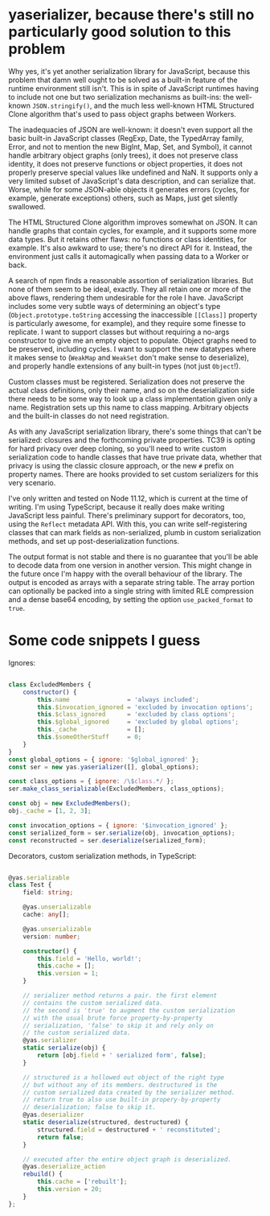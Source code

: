 # yaserializer, because there's still no particularly good solution to this problem

Why yes, it's yet another serialization library for JavaScript, because this problem that damn well ought to be solved as a built-in feature of the runtime environment still isn't. This is in spite of JavaScript runtimes having to include not one but two serialization mechanisms as built-ins: the well-known `JSON.stringify()`, and the much less well-known HTML Structured Clone algorithm that's used to pass object graphs between Workers.

The inadequacies of JSON are well-known: it doesn't even support all the basic built-in JavaScript classes (RegExp, Date, the TypedArray family, Error, and not to mention the new BigInt, Map, Set, and Symbol), it cannot handle arbitrary object graphs (only trees), it does not preserve class identity, it does not preserve functions or object properties, it does not properly preserve special values like undefined and NaN. It supports only a very limited subset of JavaScript's data description, and can serialize that. Worse, while for some JSON-able objects it generates errors (cycles, for example, generate exceptions) others, such as Maps, just get silently swallowed.

The HTML Structured Clone algorithm improves somewhat on JSON. It can handle graphs that contain cycles, for example, and it supports some more data types. But it retains other flaws: no functions or class identities, for example. It's also awkward to use; there's no direct API for it. Instead, the environment just calls it automagically when passing data to a Worker or back.

A search of npm finds a reasonable assortion of serialization libraries. But none of them seem to be ideal, exactly. They all retain one or more of the above flaws, rendering them undesirable for the role I have. JavaScript includes some very subtle ways of determining an object's type (`Object.prototype.toString` accessing the inaccessible `[[Class]]` property is particularly awesome, for example), and they require some finesse to replicate. I want to support classes but without requiring a no-args constructor to give me an empty object to populate. Object graphs need to be preserved, including cycles. I want to support the new datatypes where it makes sense to (`WeakMap` and `WeakSet` don't make sense to deserialize), and properly handle extensions of any built-in types (not just `Object`!).

Custom classes must be registered. Serialization does not preserve the actual class definitions, only their name, and so on the deserialization side there needs to be some way to look up a class implementation given only a name. Registration sets up this name to class mapping. Arbitrary objects and the built-in classes do not need registration. 

As with any JavaScript serialization library, there's some things that can't be serialized: closures and the forthcoming private properties. TC39 is opting for hard privacy over deep cloning, so you'll need to write custom serialization code to handle classes that have true private data, whether that privacy is using the classic closure approach, or the new `#` prefix on property names. There are hooks provided to set custom serializers for this very scenario.

I've only written and tested on Node 11.12, which is current at the time of writing. I'm using TypeScript, because it really does make writing JavaScript less painful. There's preliminary support for decorators, too, using the `Reflect` metadata API. With this, you can write self-registering classes that can mark fields as non-serialized, plumb in custom serialization methods, and set up post-deserialization functions.

The output format is not stable and there is no guarantee that you'll be able to decode data from one version in another version. This might change in the future once I'm happy with the overall behaviour of the library. The output is encoded as arrays with a separate string table. The array portion can optionally be packed into a single string with limited RLE compression and a dense base64 encoding, by setting the option `use_packed_format` to `true`.

# Some code snippets I guess

Ignores:

```javascript

class ExcludedMembers {
	constructor() {
		this.name                = 'always included';
		this.$invocation_ignored = 'excluded by invocation options';
		this.$class_ignored      = 'excluded by class options';
		this.$global_ignored     = 'excluded by global options';
		this._cache              = [];
		this.$someOtherStuff     = 0;
	}
}
const global_options = { ignore: '$global_ignored' };
const ser = new yas.yaserializer([], global_options);

const class_options = { ignore: /\$class.*/ };
ser.make_class_serializable(ExcludedMembers, class_options);

const obj = new ExcludedMembers();
obj._cache = [1, 2, 3];

const invocation_options = { ignore: '$invocation_ignored' };
const serialized_form = ser.serialize(obj, invocation_options);
const reconstructed = ser.deserialize(serialized_form);

```

Decorators, custom serialization methods, in TypeScript:

```typescript

@yas.serializable
class Test {
	field: string;

	@yas.unserializable
	cache: any[];

	@yas.unserializable
	version: number;

	constructor() {
		this.field = 'Hello, world!';
		this.cache = [];
		this.version = 1;
	}

	// serializer method returns a pair. the first element 
	// contains the custom serialized data.
	// the second is 'true' to augment the custom serialization
	// with the usual brute force property-by-property
	// serialization, 'false' to skip it and rely only on 
	// the custom serialized data.
	@yas.serializer
	static serialize(obj) {
		return [obj.field + ' serialized form', false];
	}

	// structured is a hollowed out object of the right type
	// but without any of its members. destructured is the 
	// custom serialized data created by the serializer method.
	// return true to also use built-in propery-by-property
	// deserialization; false to skip it.
	@yas.deserializer
	static deserialize(structured, destructured) {
		structured.field = destructured + ' reconstituted';
		return false;
	}

	// executed after the entire object graph is deserialized. 
	@yas.deserialize_action
	rebuild() {
		this.cache = ['rebuilt'];
		this.version = 20;
	}
};

```
